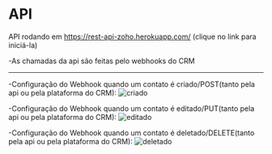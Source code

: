 # API


API rodando em https://rest-api-zoho.herokuapp.com/ (clique no link para iniciá-la)

-As chamadas da api são feitas pelo webhooks do CRM 
<hr>

-Configuração do Webhook quando um contato é criado/POST(tanto pela api ou pela plataforma do CRM):
![criado](https://user-images.githubusercontent.com/88890771/152587162-ae72306a-9aa1-45ba-b204-defd64235b89.png)


-Configuração do Webhook quando um contato é editado/PUT(tanto pela api ou pela plataforma do CRM):
![editado](https://user-images.githubusercontent.com/88890771/152587248-7ae2b9c4-68ef-474b-8b6f-c78d5bf88527.png)

-Configuração do Webhook quando um contato é deletado/DELETE(tanto pela api ou pela plataforma do CRM):
![deletado](https://user-images.githubusercontent.com/88890771/152587438-17423f54-c948-4199-a749-e3431547b614.png)

